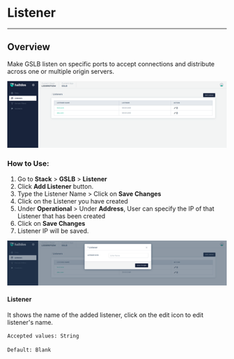 # Listener

---

## Overview

Make GSLB listen on specific ports to accept connections and distribute across one or multiple origin servers.

![listener](/img/gslb/v7/docs/listner.png)

### How to Use:
1. Go to  **Stack** > **GSLB** > **Listener**
2. Click **Add Listener** button.
3. Type the Listener Name > Click on **Save Changes**
4. Click on the Listener you have created
5. Under **Operational** > Under **Address**, User can specify the IP of that Listener that has been created
6. Click on **Save Changes**
7. Listener IP will be saved.


![listener](/img/gslb/v7/docs/listner1.png)

#### **Listener**

It shows the name of the added listener, click on the edit icon to edit listener's name.

    Accepted values: String

    Default: Blank 
